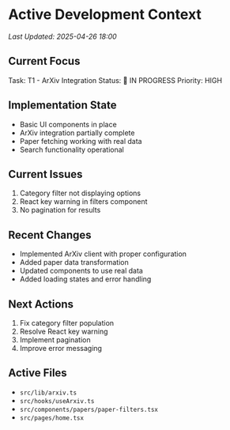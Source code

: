 # Active Development Context
*Last Updated: 2025-04-26 18:00*

## Current Focus
Task: T1 - ArXiv Integration
Status: 🔄 IN PROGRESS
Priority: HIGH

## Implementation State
- Basic UI components in place
- ArXiv integration partially complete
- Paper fetching working with real data
- Search functionality operational

## Current Issues
1. Category filter not displaying options
2. React key warning in filters component
3. No pagination for results

## Recent Changes
- Implemented ArXiv client with proper configuration
- Added paper data transformation
- Updated components to use real data
- Added loading states and error handling

## Next Actions
1. Fix category filter population
2. Resolve React key warning
3. Implement pagination
4. Improve error messaging

## Active Files
- `src/lib/arxiv.ts`
- `src/hooks/useArxiv.ts`
- `src/components/papers/paper-filters.tsx`
- `src/pages/home.tsx`